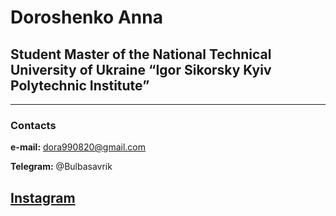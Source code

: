 # Doroshenko Anna

## Student Master of the National Technical University of Ukraine “Igor Sikorsky Kyiv Polytechnic Institute” 
---
### Contacts 
**e-mail:** dora990820@gmail.com

**Telegram:** \@Bulbasavrik

[Instagram](https://www.instagram.com/m.r.r.a.z/)
---